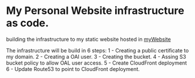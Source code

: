 # My Personal Website infrastructure as code.

building the infrastructure to my static website hosted in [myWebsite](www.leonardobozcaitano.com)

The infrastructure will be build in 6 steps:
1 - Creating a public certificate to my domain.
2 - Creating a OAI user.
3 - Creating the bucket.
4 - Assing S3 bucket policy to allow OAL user access.
5 - Create CloudFront deployment
6 - Update Route53 to point to CloudFront deployment.

